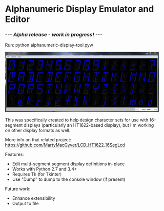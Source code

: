 # Alphanumeric Display Emulator and Editor

### *--- Alpha release - work in progress! ---*

Run: python alphanumeric-display-tool.pyw

![Sample screenshot](/docs/screenshot.jpg?raw=true)

This was specifically created to help design character sets for use with 16-segment displays (particularly an HT1622-based display), but I'm working on other display formats as well.

More info on that related project:
https://github.com/MartyMacGyver/LCD_HT1622_16SegLcd

Features:
* Edit multi-segment segment display definitions in-place
* Works with Python 2.7 and 3.4+
* Requires Tk (for Tkinter)
* Use "Dump" to dump to the console window (if present)

Future work:
* Enhance extensibility
* Output to file
